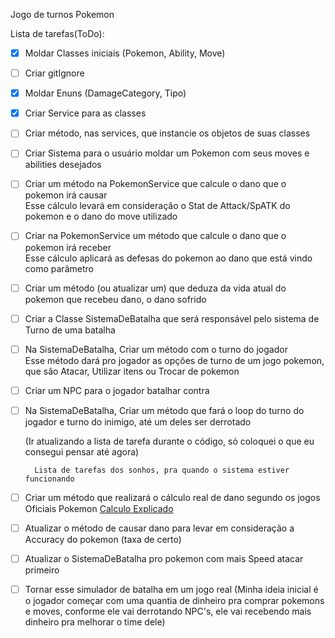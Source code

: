Jogo de turnos Pokemon  

Lista de tarefas(ToDo):  

- [x] Moldar Classes iniciais (Pokemon, Ability, Move)  

- [ ] Criar gitIgnore  

- [x] Moldar Enuns (DamageCategory, Tipo)  

- [x] Criar Service para as classes  

  
- [ ] Criar método, nas services, que instancie os objetos de suas classes  

- [ ] Criar Sistema para o usuário moldar um Pokemon com seus moves e abilities desejados  
  

- [ ] Criar um método na PokemonService que calcule o dano que o pokemon irá causar  
    Esse cálculo levará em consideração o Stat de Attack/SpATK do pokemon e o dano do move utilizado  

- [ ] Criar na PokemonService um método que calcule o dano que o pokemon irá receber  
    Esse cálculo aplicará as defesas do pokemon ao dano que está vindo como parâmetro  

- [ ] Criar um método (ou atualizar um) que deduza da vida atual do pokemon que recebeu dano, o dano sofrido  

  
- [ ] Criar a Classe SistemaDeBatalha que será responsável pelo sistema de Turno de uma batalha  

- [ ] Na SistemaDeBatalha, Criar um método com o turno do jogador  
    Esse método dará pro jogador as opções de turno de um jogo pokemon, que são Atacar, Utilizar itens ou Trocar de pokemon  

  
- [ ] Criar um NPC para o jogador batalhar contra  
  

- [ ] Na SistemaDeBatalha, Criar um método que fará o loop do turno do jogador e turno do inimigo, até um deles ser derrotado  

  (Ir atualizando a lista de tarefa durante o código, só coloquei o que eu consegui pensar até agora)  
    
      
        Lista de tarefas dos sonhos, pra quando o sistema estiver funcionando
- [ ] Criar um método que realizará o cálculo real de dano segundo os jogos Oficiais Pokemon
  [Calculo Explicado](https://www.pokemothim.net/2014/08/calculo-de-dano.html)
- [ ] Atualizar o método de causar dano para levar em consideração a Accuracy do pokemon (taxa de certo)
- [ ] Atualizar o SistemaDeBatalha pro pokemon com mais Speed atacar primeiro
- [ ] Tornar esse simulador de batalha em um jogo real
  (Minha ideia inicial é o jogador começar com uma quantia de dinheiro pra comprar pokemons e moves, conforme ele vai 
    derrotando NPC's, ele vai recebendo mais dinheiro pra melhorar o time dele)

